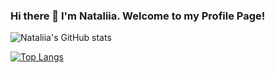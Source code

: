 ### Hi there 👋 I'm Nataliia. Welcome to my Profile Page!

<!--
**sonata22/sonata22** is a ✨ _special_ ✨ repository because its `README.md` (this file) appears on your GitHub profile.

Here are some ideas to get you started:
- 🔭 I’m currently working on ...
- 🌱 I’m currently learning ...
- 👯 I’m looking to collaborate on ...
- 🤔 I’m looking for help with ...
- 💬 Ask me about ...
- 📫 How to reach me: ...
- 😄 Pronouns: ...
- ⚡ Fun fact: ...
-->

![Nataliia's GitHub stats](https://github-readme-stats.vercel.app/api?username=sonata22&show_icons=true&theme=default)

[![Top Langs](https://github-readme-stats.vercel.app/api/top-langs/?username=anuraghazra)](https://github.com/sonata22/github-readme-stats)

